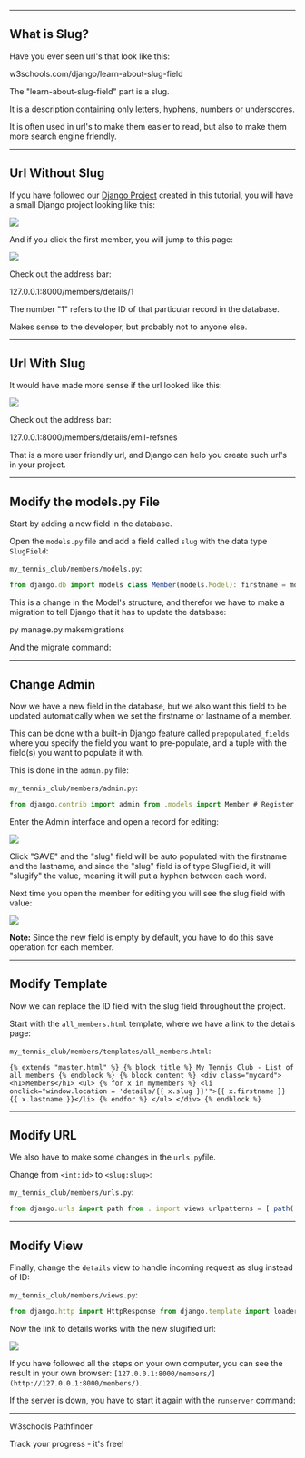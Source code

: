 ___

## What is Slug?

Have you ever seen url's that look like this:

w3schools.com/django/learn-about-slug-field

The "learn-about-slug-field" part is a slug.

It is a description containing only letters, hyphens, numbers or underscores.

It is often used in url's to make them easier to read, but also to make them more search engine friendly.

___

## Url Without Slug

If you have followed our [Django Project](https://www.w3schools.com/django/django_create_virtual_environment.php) created in this tutorial, you will have a small Django project looking like this:

![](https://www.w3schools.com/django/screenshot_django_members3.png)

And if you click the first member, you will jump to this page:

![](https://www.w3schools.com/django/screenshot_django_details_1.png)

Check out the address bar:

127.0.0.1:8000/members/details/1

The number "1" refers to the ID of that particular record in the database.

Makes sense to the developer, but probably not to anyone else.

___

## Url With Slug

It would have made more sense if the url looked like this:

![](https://www.w3schools.com/django/screenshot_django_details_emil-refsnes.png)

Check out the address bar:

127.0.0.1:8000/members/details/emil-refsnes

That is a more user friendly url, and Django can help you create such url's in your project.

___

## Modify the models.py File

Start by adding a new field in the database.

Open the `models.py` file and add a field called `slug` with the data type `SlugField`:

`my_tennis_club/members/models.py`:

```jsx
from django.db import models class Member(models.Model): firstname = models.CharField(max_length=255) lastname = models.CharField(max_length=255) phone = models.IntegerField(null=True) joined_date = models.DateField(null=True) slug = models.SlugField(default="", null=False) def __str__(self): return f"{self.firstname} {self.lastname}"
```

This is a change in the Model's structure, and therefor we have to make a migration to tell Django that it has to update the database:

py manage.py makemigrations

And the migrate command:

___

## Change Admin

Now we have a new field in the database, but we also want this field to be updated automatically when we set the firstname or lastname of a member.

This can be done with a built-in Django feature called `prepopulated_fields` where you specify the field you want to pre-populate, and a tuple with the field(s) you want to populate it with.

This is done in the `admin.py` file:

`my_tennis_club/members/admin.py`:

```jsx
from django.contrib import admin from .models import Member # Register your models here. class MemberAdmin(admin.ModelAdmin): list_display = ("firstname", "lastname", "joined_date",) prepopulated_fields = {"slug": ("firstname", "lastname")} admin.site.register(Member, MemberAdmin)
```

Enter the Admin interface and open a record for editing:

![](https://www.w3schools.com/django/screenshot_admin_slug1.png)

Click "SAVE" and the "slug" field will be auto populated with the firstname and the lastname, and since the "slug" field is of type SlugField, it will "slugify" the value, meaning it will put a hyphen between each word.

Next time you open the member for editing you will see the slug field with value:

![](https://www.w3schools.com/django/screenshot_admin_slug2.png)

**Note:** Since the new field is empty by default, you have to do this save operation for each member.

___

## Modify Template

Now we can replace the ID field with the slug field throughout the project.

Start with the `all_members.html` template, where we have a link to the details page:

`my_tennis_club/members/templates/all_members.html`:

```django
{% extends "master.html" %} {% block title %} My Tennis Club - List of all members {% endblock %} {% block content %} <div class="mycard"> <h1>Members</h1> <ul> {% for x in mymembers %} <li onclick="window.location = 'details/{{ x.slug }}'">{{ x.firstname }} {{ x.lastname }}</li> {% endfor %} </ul> </div> {% endblock %}
```

___

## Modify URL

We also have to make some changes in the `urls.py`file.

Change from `<int:id>` to `<slug:slug>`:

`my_tennis_club/members/urls.py`:

```jsx
from django.urls import path from . import views urlpatterns = [ path('', views.main, name='main'), path('members/', views.members, name='members'), path('members/details/<slug:slug>', views.details, name='details'), path('testing/', views.testing, name='testing'), ]
```

___

## Modify View

Finally, change the `details` view to handle incoming request as slug instead of ID:

`my_tennis_club/members/views.py`:

```jsx
from django.http import HttpResponse from django.template import loader from .models import Member def members(request): mymembers = Member.objects.all().values() template = loader.get_template('all_members.html') context = { 'mymembers': mymembers, } return HttpResponse(template.render(context, request)) def details(request, slug): mymember = Member.objects.get(slug=slug) template = loader.get_template('details.html') context = { 'mymember': mymember, } return HttpResponse(template.render(context, request)) def main(request): template = loader.get_template('main.html') return HttpResponse(template.render()) def testing(request): template = loader.get_template('template.html') context = { 'fruits': ['Apple', 'Banana', 'Cherry'], } return HttpResponse(template.render(context, request))
```

Now the link to details works with the new slugified url:

![](https://www.w3schools.com/django/screenshot_django_details_emil-refsnes.png)

If you have followed all the steps on your own computer, you can see the result in your own browser: `[127.0.0.1:8000/members/](http://127.0.0.1:8000/members/)`.

If the server is down, you have to start it again with the `runserver` command:

___

W3schools Pathfinder

Track your progress - it's free!